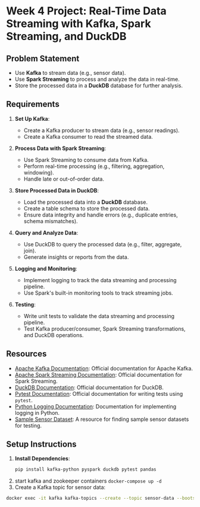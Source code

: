 # Week 4 Project: Real-Time Data Streaming with Kafka, Spark Streaming, and DuckDB

## Problem Statement
- Use **Kafka** to stream data (e.g., sensor data).
- Use **Spark Streaming** to process and analyze the data in real-time.
- Store the processed data in a **DuckDB** database for further analysis.

## Requirements
1. **Set Up Kafka**:
   - Create a Kafka producer to stream data (e.g., sensor readings).
   - Create a Kafka consumer to read the streamed data.

2. **Process Data with Spark Streaming**:
   - Use Spark Streaming to consume data from Kafka.
   - Perform real-time processing (e.g., filtering, aggregation, windowing).
   - Handle late or out-of-order data.

3. **Store Processed Data in DuckDB**:
   - Load the processed data into a **DuckDB** database.
   - Create a table schema to store the processed data.
   - Ensure data integrity and handle errors (e.g., duplicate entries, schema mismatches).

4. **Query and Analyze Data**:
   - Use DuckDB to query the processed data (e.g., filter, aggregate, join).
   - Generate insights or reports from the data.

5. **Logging and Monitoring**:
   - Implement logging to track the data streaming and processing pipeline.
   - Use Spark's built-in monitoring tools to track streaming jobs.

6. **Testing**:
   - Write unit tests to validate the data streaming and processing pipeline.
   - Test Kafka producer/consumer, Spark Streaming transformations, and DuckDB operations.

## Resources
- [Apache Kafka Documentation](https://kafka.apache.org/documentation/): Official documentation for Apache Kafka.
- [Apache Spark Streaming Documentation](https://spark.apache.org/docs/latest/streaming-programming-guide.html): Official documentation for Spark Streaming.
- [DuckDB Documentation](https://duckdb.org/docs/): Official documentation for DuckDB.
- [Pytest Documentation](https://docs.pytest.org/en/stable/): Official documentation for writing tests using `pytest`.
- [Python Logging Documentation](https://docs.python.org/3/library/logging.html): Documentation for implementing logging in Python.
- [Sample Sensor Dataset](https://www.kaggle.com/datasets): A resource for finding sample sensor datasets for testing.

## Setup Instructions
1. **Install Dependencies**:
   ```bash
   pip install kafka-python pyspark duckdb pytest pandas
    ```
2. start kafka and zookeeper containers ` docker-compose up -d `
3. Create a Kafka topic for sensor data:
```bash
docker exec -it kafka kafka-topics --create --topic sensor-data --bootstrap-server localhost:9092 --partitions 1 --replication-factor 1 
```